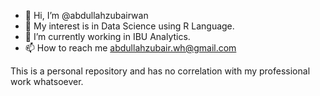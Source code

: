 - 👋 Hi, I’m @abdullahzubairwan
- 👀 My interest is in Data Science using R Language.
- 🌱 I’m currently working in IBU Analytics.
- 📫 How to reach me abdullahzubair.wh@gmail.com

This is a personal repository and has no correlation with my professional work whatsoever.

<!---
abdullahzubairwan/abdullahzubairwan is a ✨ special ✨ repository because its `README.md` (this file) appears on your GitHub profile.
You can click the Preview link to take a look at your changes.
--->
